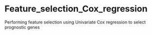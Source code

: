 # Feature_selection_Cox_regression
Performing feature selection using Univariate Cox regression to select prognostic genes
